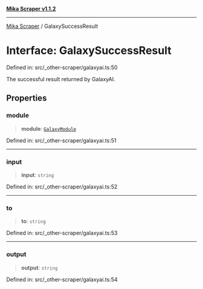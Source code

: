 [**Mika Scraper v1.1.2**](../README.md)

***

[Mika Scraper](../README.md) / GalaxySuccessResult

# Interface: GalaxySuccessResult

Defined in: src/\_other-scraper/galaxyai.ts:50

The successful result returned by GalaxyAI.

## Properties

### module

> **module**: [`GalaxyModule`](../type-aliases/GalaxyModule.md)

Defined in: src/\_other-scraper/galaxyai.ts:51

***

### input

> **input**: `string`

Defined in: src/\_other-scraper/galaxyai.ts:52

***

### to

> **to**: `string`

Defined in: src/\_other-scraper/galaxyai.ts:53

***

### output

> **output**: `string`

Defined in: src/\_other-scraper/galaxyai.ts:54
